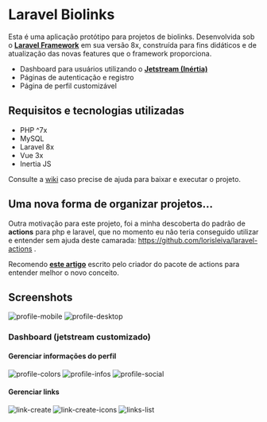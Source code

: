 # Laravel Biolinks

Esta é uma aplicação protótipo para projetos de biolinks. Desenvolvida sob o **[Laravel Framework](https://laravel.com/)** em sua versão 8x, construída para fins didáticos e de atualização das novas features que o framework proporciona.

- Dashboard para usuários utilizando o **[Jetstream (Inértia)](https://jetstream.laravel.com/2.x/introduction.html)**
- Páginas de autenticação e registro
- Página de perfil customizável

## Requisitos e tecnologias utilizadas

- PHP ^7x
- MySQL
- Laravel 8x
- Vue 3x
- Inertia JS

Consulte a [wiki](https://github.com/luciano-eber/laravel-biolinks/wiki) caso precise de ajuda para baixar e executar o projeto.

## Uma nova forma de organizar projetos...

Outra motivação para este projeto, foi a minha descoberta do padrão de **actions** para php e laravel, que no momento eu não teria conseguido utilizar e entender sem ajuda deste camarada: https://github.com/lorisleiva/laravel-actions .

Recomendo **[este artigo](https://lorisleiva.com/why-i-wrote-laravel-actions)** escrito pelo criador do pacote de actions para entender melhor o novo conceito.

## Screenshots
![profile-mobile](https://user-images.githubusercontent.com/36244878/149639625-56673017-86b2-4ddd-a4b5-b20e44cef9d2.png)
![profile-desktop](https://user-images.githubusercontent.com/36244878/149639623-bb83f71a-e061-448d-860e-ae146173d527.png)

### Dashboard (jetstream customizado)

#### Gerenciar informações do perfil

![profile-colors](https://user-images.githubusercontent.com/36244878/149639622-182ac4c3-9818-457b-967d-420d7dad6014.png)
![profile-infos](https://user-images.githubusercontent.com/36244878/149639624-e8471a4c-f91b-4c8e-b160-3d1b17000d98.png)
![profile-social](https://user-images.githubusercontent.com/36244878/149639626-004cf6da-451a-4c5e-a8dc-ae39446ed5df.png)

#### Gerenciar links

![link-create](https://user-images.githubusercontent.com/36244878/149639618-1cc53081-06de-4d9d-9ffb-b8c57c492aa2.png)
![link-create-icons](https://user-images.githubusercontent.com/36244878/149639620-96764fb4-156f-4226-81b2-b490b36eaab6.png)
![links-list](https://user-images.githubusercontent.com/36244878/149639621-33e8123b-646e-4ba7-bb15-f571e2ce2827.png)
